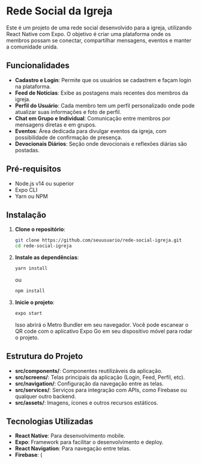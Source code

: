 # Rede Social da Igreja

Este é um projeto de uma rede social desenvolvido para a igreja, utilizando React Native com Expo. O objetivo é criar uma plataforma onde os membros possam se conectar, compartilhar mensagens, eventos e manter a comunidade unida.

## Funcionalidades

- **Cadastro e Login**: Permite que os usuários se cadastrem e façam login na plataforma.
- **Feed de Notícias**: Exibe as postagens mais recentes dos membros da igreja.
- **Perfil do Usuário**: Cada membro tem um perfil personalizado onde pode atualizar suas informações e foto de perfil.
- **Chat em Grupo e Individual**: Comunicação entre membros por mensagens diretas e em grupos.
- **Eventos**: Área dedicada para divulgar eventos da igreja, com possibilidade de confirmação de presença.
- **Devocionais Diários**: Seção onde devocionais e reflexões diárias são postadas.

## Pré-requisitos

- Node.js v14 ou superior
- Expo CLI
- Yarn ou NPM

## Instalação

1. **Clone o repositório**:

    ```bash
    git clone https://github.com/seuusuario/rede-social-igreja.git
    cd rede-social-igreja
    ```

2. **Instale as dependências**:

    ```bash
    yarn install
    ```

    ou

    ```bash
    npm install
    ```

3. **Inicie o projeto**:

    ```bash
    expo start
    ```

    Isso abrirá o Metro Bundler em seu navegador. Você pode escanear o QR code com o aplicativo Expo Go em seu dispositivo móvel para rodar o projeto.

## Estrutura do Projeto

- **src/components/**: Componentes reutilizáveis da aplicação.
- **src/screens/**: Telas principais da aplicação (Login, Feed, Perfil, etc).
- **src/navigation/**: Configuração da navegação entre as telas.
- **src/services/**: Serviços para integração com APIs, como Firebase ou qualquer outro backend.
- **src/assets/**: Imagens, ícones e outros recursos estáticos.

## Tecnologias Utilizadas

- **React Native**: Para desenvolvimento mobile.
- **Expo**: Framework para facilitar o desenvolvimento e deploy.
- **React Navigation**: Para navegação entre telas.
- **Firebase**: (
